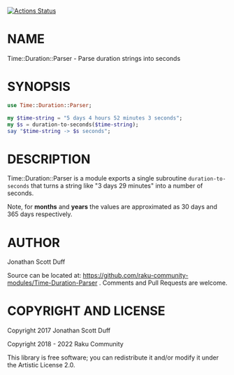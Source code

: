 [![Actions Status](https://github.com/raku-community-modules/Time-Duration-Parser/workflows/test/badge.svg)](https://github.com/raku-community-modules/Time-Duration-Parser/actions)

NAME
====

Time::Duration::Parser - Parse duration strings into seconds

SYNOPSIS
========

```raku
use Time::Duration::Parser;

my $time-string = "5 days 4 hours 52 minutes 3 seconds";
my $s = duration-to-seconds($time-string);
say "$time-string -> $s seconds";
```

DESCRIPTION
===========

Time::Duration::Parser is a module exports a single subroutine `duration-to-seconds` that turns a string like "3 days 29 minutes" into a number of seconds.

Note, for **months** and **years** the values are approximated as 30 days and 365 days respectively.

AUTHOR
======

Jonathan Scott Duff

Source can be located at: https://github.com/raku-community-modules/Time-Duration-Parser . Comments and Pull Requests are welcome.

COPYRIGHT AND LICENSE
=====================

Copyright 2017 Jonathan Scott Duff

Copyright 2018 - 2022 Raku Community

This library is free software; you can redistribute it and/or modify it under the Artistic License 2.0.

